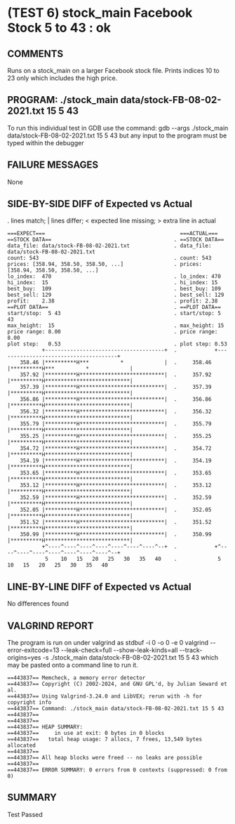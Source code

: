 (TEST 6) stock_main Facebook Stock 5 to 43 : ok
===============================================

COMMENTS
--------
Runs on a stock_main on a larger Facebook stock file. Prints indices
10 to 23 only which includes the high price.

PROGRAM: ./stock_main data/stock-FB-08-02-2021.txt 15 5 43
----------------------------------------------------------
To run this individual test in GDB use the command:
  gdb --args ./stock_main data/stock-FB-08-02-2021.txt 15 5 43
but any input to the program must be typed within the debugger

FAILURE MESSAGES
----------------
None

SIDE-BY-SIDE DIFF of Expected vs Actual
---------------------------------------
. lines match; | lines differ; < expected line missing; > extra line in actual

```sdiff
===EXPECT===                                           ===ACTUAL===
==STOCK DATA==                                       . ==STOCK DATA==
data_file: data/stock-FB-08-02-2021.txt              . data_file: data/stock-FB-08-02-2021.txt
count: 543                                           . count: 543
prices: [358.94, 358.50, 358.50, ...]                . prices: [358.94, 358.50, 358.50, ...]
lo_index:  470                                       . lo_index: 470
hi_index:  15                                        . hi_index: 15
best_buy:  109                                       . best_buy: 109
best_sell: 129                                       . best_sell: 129
profit:    2.38                                      . profit: 2.38
==PLOT DATA==                                        . ==PLOT DATA==
start/stop:  5 43                                    . start/stop: 5 43
max_height:  15                                      . max_height: 15
price range: 8.00                                    . price range: 8.00
plot step:   0.53                                    . plot step: 0.53
           +--------------------------------------+  .            +--------------------------------------+
    358.46 |**********H***          *             |  .     358.46 |**********H***          *             |
    357.92 |**********H***************************|  .     357.92 |**********H***************************|
    357.39 |**********H***************************|  .     357.39 |**********H***************************|
    356.86 |**********H***************************|  .     356.86 |**********H***************************|
    356.32 |**********H***************************|  .     356.32 |**********H***************************|
    355.79 |**********H***************************|  .     355.79 |**********H***************************|
    355.25 |**********H***************************|  .     355.25 |**********H***************************|
    354.72 |**********H***************************|  .     354.72 |**********H***************************|
    354.19 |**********H***************************|  .     354.19 |**********H***************************|
    353.65 |**********H***************************|  .     353.65 |**********H***************************|
    353.12 |**********H***************************|  .     353.12 |**********H***************************|
    352.59 |**********H***************************|  .     352.59 |**********H***************************|
    352.05 |**********H***************************|  .     352.05 |**********H***************************|
    351.52 |**********H***************************|  .     351.52 |**********H***************************|
    350.99 |**********H***************************|  .     350.99 |**********H***************************|
           +^----^----^----^----^----^----^----^--+  .            +^----^----^----^----^----^----^----^--+
            5    10   15   20   25   30   35   40    .             5    10   15   20   25   30   35   40   

```

LINE-BY-LINE DIFF of Expected vs Actual
---------------------------------------
No differences found

VALGRIND REPORT
---------------
The program is run on under valgrind as
  stdbuf -i 0 -o 0 -e 0 valgrind --error-exitcode=13 --leak-check=full --show-leak-kinds=all --track-origins=yes -s ./stock_main data/stock-FB-08-02-2021.txt 15 5 43
which may be pasted onto a command line to run it.

```
==443837== Memcheck, a memory error detector
==443837== Copyright (C) 2002-2024, and GNU GPL'd, by Julian Seward et al.
==443837== Using Valgrind-3.24.0 and LibVEX; rerun with -h for copyright info
==443837== Command: ./stock_main data/stock-FB-08-02-2021.txt 15 5 43
==443837== 
==443837== 
==443837== HEAP SUMMARY:
==443837==     in use at exit: 0 bytes in 0 blocks
==443837==   total heap usage: 7 allocs, 7 frees, 13,549 bytes allocated
==443837== 
==443837== All heap blocks were freed -- no leaks are possible
==443837== 
==443837== ERROR SUMMARY: 0 errors from 0 contexts (suppressed: 0 from 0)
```

SUMMARY
-------
Test Passed
